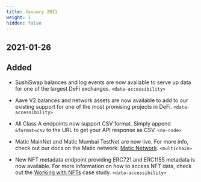 ```yaml
---
title: January 2021
weight: 1
hidden: false
---
```


## 2021-01-26
## Added

- SushiSwap balances and log events are now available to serve up data for one of the largest DeFi exchanges.
  `<data-accessibility>`

- Aave V2 balances and network assets are now available to add to our existing support for one of the most promising projects in DeFi.
  `<data-accessibility>`

- All Class A endpoints now support CSV format. Simply append `&format=csv` to the URL to get your API response as CSV.
  `<no-code>`

- Matic MainNet and Matic Mumbai TestNet are now live. For more info, check out our docs on the Matic network: [Matic Network](https://www.covalenthq.com/docs/networks/matic).
  `<multichain>`

- New NFT metadata endpoint providing ERC721 and ERC1155 metadata is now available. For more information on how to access NFT data, check out the [Working with NFTs](https://www.covalenthq.com/docs/learn/tracking-nft-data) case study.
  `<data-accessibility>`
